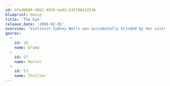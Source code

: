 ```yaml
---
id: 4fed0880-30d1-4910-bed2-b35768a1253b
blueprint: movie
title: 'The Eye'
release_date: '2008-02-01'
overview: 'Violinist Sydney Wells was accidentally blinded by her sister Helen when she was five years old. She submits to a cornea transplantation, and while recovering from the operation, she realizes that she is seeing dead people.'
genres:
  -
    id: 18
    name: Drama
  -
    id: 27
    name: Horror
  -
    id: 53
    name: Thriller
---
```

